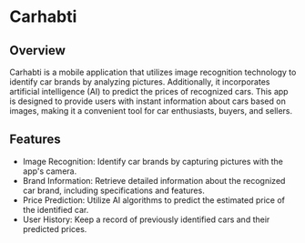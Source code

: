 # Carhabti
## Overview
Carhabti is a mobile application that utilizes image recognition technology to identify car brands by analyzing pictures. Additionally, it incorporates artificial intelligence (AI) to predict the prices of recognized cars. This app is designed to provide users with instant information about cars based on images, making it a convenient tool for car enthusiasts, buyers, and sellers.

## Features
- Image Recognition: Identify car brands by capturing pictures with the app's camera.
- Brand Information: Retrieve detailed information about the recognized car brand, including specifications and features.
- Price Prediction: Utilize AI algorithms to predict the estimated price of the identified car.
- User History: Keep a record of previously identified cars and their predicted prices.
